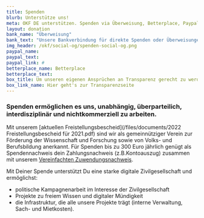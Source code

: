 ```yaml
---
title: Spenden
blurb: Unterstütze uns!
meta: OKF DE unterstützen. Spenden via Überweisung, Betterplace, Paypal
layout: donation
bank_name: "Überweisung"
bank_text: "Unsere Bankverbindung für direkte Spenden oder Überweisungen und Daueraufträge ist:"
img_header: /okf/social-og/spenden-social-og.png
paypal_name:
paypal_text:
paypal_link: #
betterplace_name: Betterplace
betterplace_text:
box_title: Um unseren eigenen Ansprüchen an Transparenz gerecht zu werden, haben wir die wichtigsten Transparenzinfos zusammengetragen
box_link_name: Hier geht's zur Transparenzseite
---
```


### Spenden ermöglichen es uns, unabhängig, überparteilich, interdisziplinär und nichtkommerziell zu arbeiten.

Mit unserem [aktuellen Freistellungsbescheid](/files/documents/2022 Freistellungsbescheid für 2021.pdf) sind wir als gemeinnütziger Verein zur Förderung der Wissenschaft und Forschung sowie von Volks- und Berufsbildung anerkannt. Für Spenden bis zu 300 Euro jährlich genügt als Spendennachweis dein Zahlungsnachweis (z.B.Kontoauszug) zusammen mit unserem [Vereinfachten Zuwendungsnachweis](/files/documents/2021_OKF_vereinfachteZuwendungsbest.pdf).

Mit Deiner Spende unterstützt Du eine starke digitale Zivilgesellschaft und ermöglichst:

* politische Kampagnenarbeit im Interesse der Zivilgesellschaft
* Projekte zu freiem Wissen und digitaler Mündigkeit
* die Infrastruktur, die alle unsere Projekte trägt (interne Verwaltung, Sach- und Mietkosten).
